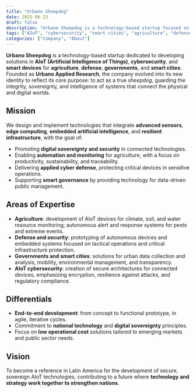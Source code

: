 ```yaml
---
title: "Urbano Sheepdog"
date: 2025-06-23
draft: false
description: "Urbano Sheepdog is a technology-based startup focused on AIoT, cybersecurity, and smart devices for agriculture, defense, governments, and smart cities."
tags: ["AIoT", "cybersecurity", "smart cities", "agriculture", "defense", "technology"]
categories: ["Company", "About"]
---
```


**Urbano Sheepdog** is a technology-based startup dedicated to developing solutions in **AIoT (Artificial Intelligence of Things)**, **cybersecurity**, and **smart devices** for **agriculture**, **defense**, **governments**, and **smart cities**. Founded as **Urbano Applied Research**, the company evolved into its new identity to reflect its core purpose: to act as a true *sheepdog*, guarding the integrity, sovereignty, and intelligence of systems that connect the physical and digital worlds.

## Mission

We design and implement technologies that integrate **advanced sensors**, **edge computing**, **embedded artificial intelligence**, and **resilient infrastructure**, with the goal of:

- Promoting **digital sovereignty and security** in connected technologies.
- Enabling **automation and monitoring** for agriculture, with a focus on productivity, sustainability, and traceability.
- Delivering **applied cyber defense**, protecting critical devices in sensitive operations.
- Supporting **smart governance** by providing technology for data-driven public management.

## Areas of Expertise

- **Agriculture**: development of AIoT devices for climate, soil, and water resource monitoring; autonomous alert and response systems for pests and extreme events.
- **Defense and security**: prototyping of autonomous devices and embedded systems focused on tactical operations and critical infrastructure protection.
- **Governments and smart cities**: solutions for urban data collection and analysis, mobility, environmental management, and transparency.
- **AIoT cybersecurity**: creation of secure architectures for connected devices, emphasizing encryption, resilience against attacks, and regulatory compliance.

## Differentials

- **End-to-end development**: from concept to functional prototype, in agile, iterative cycles.
- Commitment to **national technology** and **digital sovereignty** principles.
- Focus on **low operational cost** solutions tailored to emerging markets and public sector needs.

## Vision

To become a reference in Latin America for the development of secure, sovereign AIoT technologies, contributing to a future where **technology and strategy work together to strengthen nations**.